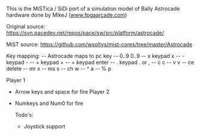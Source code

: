 This is the MiSTica / SiDi port of a simulation model of Bally Astrocade hardware done by MikeJ (www.fpgaarcade.com)

Original source: https://svn.pacedev.net/repos/pace/sw/src/platform/astrocade/

MiST source: https://github.com/wsoltys/mist-cores/tree/master/Astrocade

Key mapping:
  -- Astrocade      maps to pc key
  -- 0..9           0..9
  -- x              keypad x
  -- -              keypad -
  -- +              keypad +
  -- =              keypad enter
  -- .              keypad . or ,
  -- c              c
  -- v              v
  -- ce             delete
  -- mr             x
  -- ms             s
  -- ch             w
  -- ^              a
  -- %              p
  
Player 1
- Arrow keys and space for fire
Player 2
- Numkeys and Num0 for fire
  
  Todo's:
  - Joystick support
